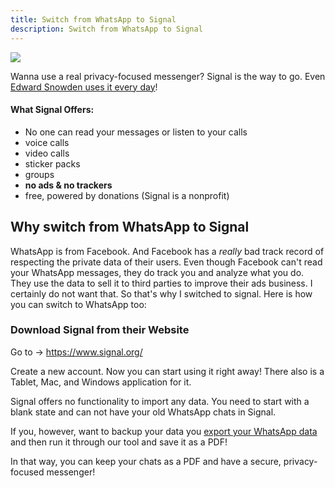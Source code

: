 ```yaml
---
title: Switch from WhatsApp to Signal
description: Switch from WhatsApp to Signal
---
```


![](https://www.whatsanalyze.com/whatsapp-vs-signal.jpg)

Wanna use a real privacy-focused messenger? Signal is the way to go. Even [Edward Snowden uses it every day](https://www.signal.org/)!

#### What Signal Offers:

- No one can read your messages or listen to your calls
- voice calls
- video calls
- sticker packs
- groups
- **no ads & no trackers**
- free, powered by donations (Signal is a nonprofit)

## Why switch from WhatsApp to Signal

WhatsApp is from Facebook. And Facebook has a _really_ bad track record of respecting the private data of their users. Even though Facebook can't read your WhatsApp messages, they do track you and analyze what you do. They use the data to sell it to third parties to improve their ads business. I certainly do not want that. So that's why I switched to signal. Here is how you can switch to WhatsApp too:

### Download Signal from their Website

Go to -> https://www.signal.org/

Create a new account. Now you can start using it right away! There also is a Tablet, Mac, and Windows application for it.

Signal offers no functionality to import any data. You need to start with a blank state and can not have your old WhatsApp chats in Signal.

If you, however, want to backup your data you [export your WhatsApp data](https://whatsanalyze.com/how-to-export-your-whatsapp-chat) and then run it through our tool and save it as a PDF!


In that way, you can keep your chats as a PDF and have a secure, privacy-focused messenger!